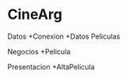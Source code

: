 # CineArg

Datos
  +Conexion
  +Datos Peliculas

Negocios
  +Pelicula

Presentacion
  +AltaPelicula
